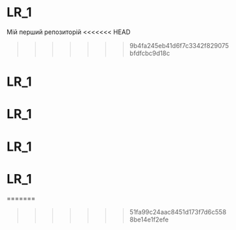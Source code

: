 # LR_1
Мій перший репозиторій
<<<<<<< HEAD
>>>>>>> 9b4fa245eb41d6f7c3342f829075bfdfcbc9d18c
# LR_1
# LR_1
# LR_1
# LR_1
=======
>>>>>>> 51fa99c24aac8451d173f7d6c5588be14e1f2efe
